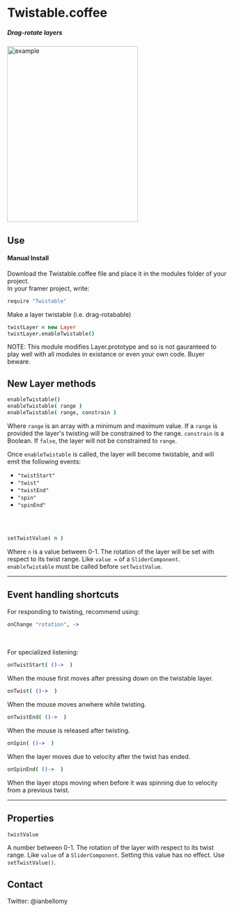 # Twistable.coffee

##### Drag-rotate layers

<img alt="example" src="https://github.com/IanBellomy/Twistable/blob/master/examples/twistable.gif" width=300 height=404>




## Use

<!-- #### Option 1 : Framer Modules<br>
<a href='https://open.framermodules.com/Twistable'><img alt='Install with Framer Modules' src='https://www.framermodules.com/assets/badge@2x.png' width='160' height='40' /></a>
 -->
#### Manual Install<br>
Download the Twistable.coffee file and place it in the modules folder of your project.<br>
In your framer project, write:

````coffeescript
require "Twistable"
````

Make a layer twistable (i.e. drag-rotabable)

````coffeescript
twistLayer = new Layer
twistLayer.enableTwistable()
````

NOTE: This module modifies Layer.prototype and so is not gauranteed to play well with all modules in existance or even your own code. Buyer beware. 

## New Layer methods


````coffeescript
enableTwistable()
enableTwistable( range )
enableTwistable( range, constrain )
````

Where `range` is an array with a minimum and maximum value. If a `range` is provided the layer's twisting will be constrained to the range.
`constrain` is a Boolean. If `false`, the layer will not be constrained to `range`.

Once `enableTwistable` is called, the layer will become twistable, and will emit the following events: 

- `"twistStart"`
- `"twist"`
- `"twistEnd"` 
- `"spin"`
- `"spinEnd"`

<br><br>
````coffeescript
setTwistValue( n )
````
Where `n` is a value between 0-1. The rotation of the layer will be set with respect to its twist range. Like `value =` of a `SliderComponent`. `enableTwistable` must be called before `setTwistValue`.

---
## Event handling shortcuts

For responding to twisting, recommend using:

````coffeeScript
onChange "rotation", ->
````
<br><br>
For specialized listening:

````coffeeScript
onTwistStart( ()->  )
````
When the mouse first moves after pressing down on the twistable layer.<br>


````coffeeScript
onTwist( ()->  )
````
When the mouse moves anwhere while twisting.


````coffeeScript
onTwistEnd( ()->  )
````
When the mouse is released after twisting.


````coffeeScript
onSpin( ()->  )
````
When the layer moves due to velocity after the twist has ended.


````coffeeScript
onSpinEnd( ()->  )
````
When the layer stops moving when before it was spinning due to velocity from a previous twist.



---
## Properties

````coffeescript
twistValue
````
A number between 0-1. The rotation of the layer with respect to its twist range. Like `value` of a `SliderComponent`. Setting this value has no effect. Use `setTwistValue()`.




## Contact
Twitter: @ianbellomy

